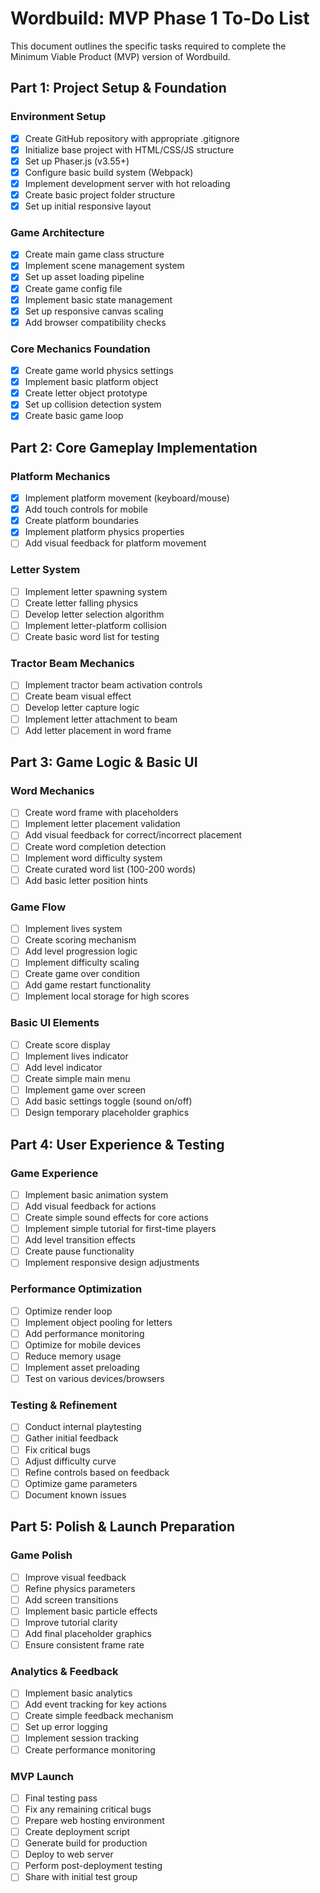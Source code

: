 # Wordbuild: MVP Phase 1 To-Do List

This document outlines the specific tasks required to complete the Minimum Viable Product (MVP) version of Wordbuild.

## Part 1: Project Setup & Foundation

### Environment Setup
- [X] Create GitHub repository with appropriate .gitignore
- [X] Initialize base project with HTML/CSS/JS structure
- [X] Set up Phaser.js (v3.55+)
- [X] Configure basic build system (Webpack)
- [X] Implement development server with hot reloading
- [X] Create basic project folder structure
- [X] Set up initial responsive layout

### Game Architecture
- [X] Create main game class structure
- [X] Implement scene management system
- [X] Set up asset loading pipeline
- [X] Create game config file
- [X] Implement basic state management
- [X] Set up responsive canvas scaling
- [X] Add browser compatibility checks

### Core Mechanics Foundation
- [X] Create game world physics settings
- [X] Implement basic platform object
- [X] Create letter object prototype
- [X] Set up collision detection system
- [X] Create basic game loop

## Part 2: Core Gameplay Implementation

### Platform Mechanics
- [X] Implement platform movement (keyboard/mouse)
- [X] Add touch controls for mobile
- [X] Create platform boundaries
- [X] Implement platform physics properties
- [ ] Add visual feedback for platform movement

### Letter System
- [ ] Implement letter spawning system
- [ ] Create letter falling physics
- [ ] Develop letter selection algorithm
- [ ] Implement letter-platform collision
- [ ] Create basic word list for testing

### Tractor Beam Mechanics
- [ ] Implement tractor beam activation controls
- [ ] Create beam visual effect
- [ ] Develop letter capture logic
- [ ] Implement letter attachment to beam
- [ ] Add letter placement in word frame

## Part 3: Game Logic & Basic UI

### Word Mechanics
- [ ] Create word frame with placeholders
- [ ] Implement letter placement validation
- [ ] Add visual feedback for correct/incorrect placement
- [ ] Create word completion detection
- [ ] Implement word difficulty system
- [ ] Create curated word list (100-200 words)
- [ ] Add basic letter position hints

### Game Flow
- [ ] Implement lives system
- [ ] Create scoring mechanism
- [ ] Add level progression logic
- [ ] Implement difficulty scaling
- [ ] Create game over condition
- [ ] Add game restart functionality
- [ ] Implement local storage for high scores

### Basic UI Elements
- [ ] Create score display
- [ ] Implement lives indicator
- [ ] Add level indicator
- [ ] Create simple main menu
- [ ] Implement game over screen
- [ ] Add basic settings toggle (sound on/off)
- [ ] Design temporary placeholder graphics

## Part 4: User Experience & Testing

### Game Experience
- [ ] Implement basic animation system
- [ ] Add visual feedback for actions
- [ ] Create simple sound effects for core actions
- [ ] Implement simple tutorial for first-time players
- [ ] Add level transition effects
- [ ] Create pause functionality
- [ ] Implement responsive design adjustments

### Performance Optimization
- [ ] Optimize render loop
- [ ] Implement object pooling for letters
- [ ] Add performance monitoring
- [ ] Optimize for mobile devices
- [ ] Reduce memory usage
- [ ] Implement asset preloading
- [ ] Test on various devices/browsers

### Testing & Refinement
- [ ] Conduct internal playtesting
- [ ] Gather initial feedback
- [ ] Fix critical bugs
- [ ] Adjust difficulty curve
- [ ] Refine controls based on feedback
- [ ] Optimize game parameters
- [ ] Document known issues

## Part 5: Polish & Launch Preparation

### Game Polish
- [ ] Improve visual feedback
- [ ] Refine physics parameters
- [ ] Add screen transitions
- [ ] Implement basic particle effects
- [ ] Improve tutorial clarity
- [ ] Add final placeholder graphics
- [ ] Ensure consistent frame rate

### Analytics & Feedback
- [ ] Implement basic analytics
- [ ] Add event tracking for key actions
- [ ] Create simple feedback mechanism
- [ ] Set up error logging
- [ ] Implement session tracking
- [ ] Create performance monitoring

### MVP Launch
- [ ] Final testing pass
- [ ] Fix any remaining critical bugs
- [ ] Prepare web hosting environment
- [ ] Create deployment script
- [ ] Generate build for production
- [ ] Deploy to web server
- [ ] Perform post-deployment testing
- [ ] Share with initial test group
